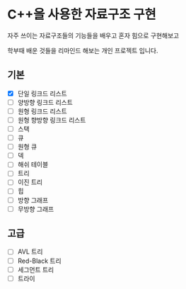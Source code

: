 C++을 사용한 자료구조 구현
=====

자주 쓰이는 자료구조들의 기능들을 배우고 혼자 힘으로 구현해보고

학부때 배운 것들을 리마인드 해보는 개인 프로젝트 입니다.

기본
-----
- [x] 단일 링크드 리스트
- [ ] 양방향 링크드 리스트
- [ ] 원형 링크드 리스트
- [ ] 원형 향방향 링크드 리스트
- [ ] 스택
- [ ] 큐
- [ ] 원형 큐
- [ ] 덱
- [ ] 해쉬 테이블
- [ ] 트리
- [ ] 이진 트리
- [ ] 힙
- [ ] 방향 그래프
- [ ] 무방향 그래프

고급
----
- [ ] AVL 트리
- [ ] Red-Black 트리
- [ ] 세그먼트 트리
- [ ] 트라이
